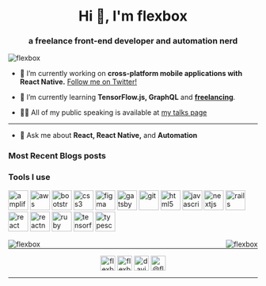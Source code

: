 <h1 align="center">Hi 👋, I'm flexbox</h1>
<h3 align="center">a freelance front-end developer and automation nerd</h3>

<p align="left"> <img src="https://komarev.com/ghpvc/?username=flexbox" alt="flexbox" /> </p>

- 🔭 I’m currently working on **cross-platform mobile applications with React Native.** <a href="https://twitter.com/flexbox_" target="_blank">Follow me on Twitter!<a/>

- 🌱 I’m currently learning **TensorFlow.js, GraphQL** and <a href="https://twitter.com/flexbox_" target="_blank">**freelancing**</a>.

- 👨‍💻 All of my public speaking is available at [my talks page](https://github.com/flexbox/talks)

<hr />

- 💬 Ask me about **React, React Native,** and **Automation**

### Most Recent Blogs posts

<!-- BLOG-POST-LIST:START -->
<!-- BLOG-POST-LIST:END -->

### Tools I use

<p align="left"><img src="https://docs.amplify.aws/assets/logo-dark.svg" alt="amplify" width="40" height="40"/> <img src="https://devicons.github.io/devicon/devicon.git/icons/amazonwebservices/amazonwebservices-original-wordmark.svg" alt="aws" width="40" height="40"/> <img src="https://devicons.github.io/devicon/devicon.git/icons/bootstrap/bootstrap-plain.svg" alt="bootstrap" width="40" height="40"/> <img src="https://devicons.github.io/devicon/devicon.git/icons/css3/css3-original-wordmark.svg" alt="css3" width="40" height="40"/> <img src="https://www.vectorlogo.zone/logos/figma/figma-icon.svg" alt="figma" width="40" height="40"/> <img src="https://www.vectorlogo.zone/logos/gatsbyjs/gatsbyjs-icon.svg" alt="gatsby" width="40" height="40"/> <img src="https://www.vectorlogo.zone/logos/git-scm/git-scm-icon.svg" alt="git" width="40" height="40"/> <img src="https://devicons.github.io/devicon/devicon.git/icons/html5/html5-original-wordmark.svg" alt="html5" width="40" height="40"/> <img src="https://devicons.github.io/devicon/devicon.git/icons/javascript/javascript-original.svg" alt="javascript" width="40" height="40"/> <img src="https://cdn.worldvectorlogo.com/logos/nextjs-3.svg" alt="nextjs" width="40" height="40"/> <img src="https://devicons.github.io/devicon/devicon.git/icons/rails/rails-original-wordmark.svg" alt="rails" width="40" height="40"/> <img src="https://devicons.github.io/devicon/devicon.git/icons/react/react-original-wordmark.svg" alt="react" width="40" height="40"/> <img src="https://reactnative.dev/img/header_logo.svg" alt="reactnative" width="40" height="40"/> <img src="https://devicons.github.io/devicon/devicon.git/icons/ruby/ruby-original-wordmark.svg" alt="ruby" width="40" height="40"/> <img src="https://www.vectorlogo.zone/logos/tensorflow/tensorflow-icon.svg" alt="tensorflow" width="40" height="40"/> <img src="https://devicons.github.io/devicon/devicon.git/icons/typescript/typescript-original.svg" alt="typescript" width="40" height="40"/></p>

<p>
  <img align="left" src="https://github-readme-stats.vercel.app/api/top-langs/?username=flexbox&layout=compact&hide=html" alt="flexbox" />
  <img align="right" src="https://github-readme-stats.vercel.app/api?username=flexbox&show_icons=true" alt="flexbox" />
</p>

<hr style="clear: both" />
<p align="center">
<a href="https://dev.to/flexbox" target="blank"><img align="center" src="https://cdn.jsdelivr.net/npm/simple-icons@3.0.1/icons/dev-dot-to.svg" alt="flexbox" height="30" width="30" /></a>
<a href="https://twitter.com/flexbox_" target="blank"><img align="center" src="https://cdn.jsdelivr.net/npm/simple-icons@3.0.1/icons/twitter.svg" alt="flexbox_" height="30" width="30" /></a>
<a href="https://linkedin.com/in/david-leuliette" target="blank"><img align="center" src="https://cdn.jsdelivr.net/npm/simple-icons@3.0.1/icons/linkedin.svg" alt="david-leuliette" height="30" width="30" /></a>
<a href="https://medium.com/@flexbox" target="blank"><img align="center" src="https://cdn.jsdelivr.net/npm/simple-icons@3.0.1/icons/medium.svg" alt="@flexbox" height="30" width="30" /></a>
</p>
<hr style="clear: both" />
